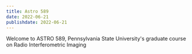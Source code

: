 ```yaml
---
title: Astro 589
date: 2022-06-21
publishdate: 2022-06-21
---
```


Welcome to ASTRO 589, Pennsylvania State University's graduate course on Radio Interferometric Imaging
